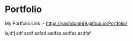 # Portfolio
My Portfolio Link :-
https://yashdon999.github.io/Portfolio/

lajdfj
sdf
asdf
asfsd
asdfas
asdfas
asdfaf
